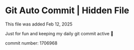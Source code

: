 # Git Auto Commit | Hidden File

This file was added Feb 12, 2025

Just for fun and keeping my daily git commit active 🤪

commit number: 1706968
